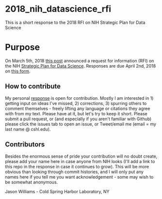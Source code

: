 # 2018_nih_datascience_rfi
This is a short response to the 2018 RFI on NIH Strategic Plan for Data Science

# Purpose
On March 5th, 2018 [this post](https://nexus.od.nih.gov/all/2018/03/05/requesting-your-input-on-the-draft-nih-strategic-plan-for-data-science/) announced a request for information (RFI) on the
NIH [Strategic Plan for Data Science](https://grants.nih.gov/grants/rfi/NIH-Strategic-Plan-for-Data-Science.pdf).
Responses are due April 2nd, 2018 on [this form](https://grants.nih.gov/grants/rfi/rfi.cfm?ID=73).

## How to contribute
My personal [response](./response.md) is open for contribution. Mostly I am
interested in 1) getting input on ideas I've missed, 2) corrections, 3) spurring
others to comment themselves - freely lifting any language or citations they
agree with from my text. Please have at it, but let's try to keep it short.
Please submit a pull request, or (and especially if you aren't familiar with
Github) please click the issues tab to open an issue, or Tweet/email me (email =
my last name @ cshl.edu).

## Contributors
Besides the enormous sense of pride your contribution will no doubt create,
please add your name here in case anyone from NIH looks (I'll add a link to this
repo in the response in case it continues to grow). This will be more obvious
than looking through commit histories, and I will only put any names here if
you tell me you want acknowledgement - some may wish to be somewhat anonymous.

Jason Williams - Cold Spring Harbor Laboratory, NY
